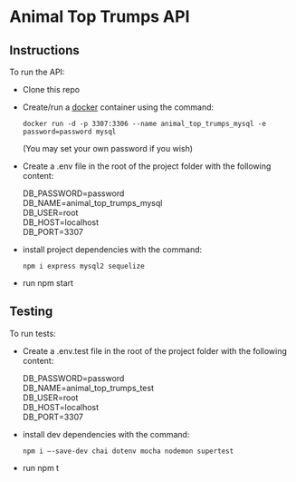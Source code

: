 # Animal Top Trumps API

## Instructions

To run the API:

- Clone this repo

- Create/run a [docker](https://www.docker.com/) container using the command:

  `docker run -d -p 3307:3306 --name animal_top_trumps_mysql -e password=password mysql`

  (You may set your own password if you wish)

- Create a .env file in the root of the project folder with the following content:

  DB_PASSWORD=password  
   DB_NAME=animal_top_trumps_mysql  
   DB_USER=root  
   DB_HOST=localhost  
   DB_PORT=3307

- install project dependencies with the command:

  `npm i express mysql2 sequelize`

- run npm start

## Testing

To run tests:

- Create a .env.test file in the root of the project folder with the following content:

  DB_PASSWORD=password  
   DB_NAME=animal_top_trumps_test  
   DB_USER=root  
   DB_HOST=localhost  
   DB_PORT=3307

- install dev dependencies with the command:

  `npm i —-save-dev chai dotenv mocha nodemon supertest`

- run npm t
